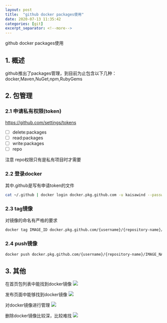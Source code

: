 ```yaml
---
layout: post
title:  "github docker packages使用"
date: 2020-07-13 11:35:42
categories: [git]
excerpt_separator: <!--more-->
---
```

github docker packages使用
<!--more-->

## 1. 概述
github推出了packages管理，到目前为止包含以下几种：
docker,Maven,NuGet,npm,RubyGems

## 2. 包管理

### 2.1 申请私有权限(token)

https://github.com/settings/tokens

* [ ] delete:packages
* [ ] read:packages
* [ ] write:packages
* [ ] repo

注意 repo权限只有是私有项目时才需要

### 2.2 登录docker

其中.github是写有申请token的文件
```bash
cat ~/.github | docker login docker.pkg.github.com -u kaisawind --password-stdin
```

### 2.3 tag镜像

对镜像的命名有严格的要求
```bash
docker tag IMAGE_ID docker.pkg.github.com/{username}/{repository-name}/IMAGE_NAME:VERSION
```

### 2.4 push镜像
```bash
docker push docker.pkg.github.com/{username}/{repository-name}/IMAGE_NAME:VERSION
```

## 3. 其他

在首页包列表中能找到docker镜像
![](/images/top-packages.png)

发布页面中能够找到docker镜像
![](/images/release-image.png)

对docker镜像进行管理
![](/images/manager-image.png)

删除docker镜像比较深，比较难找
![](/images/delete-image.png)